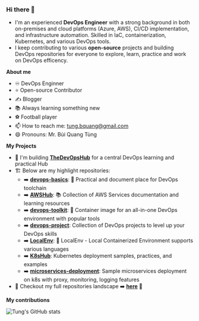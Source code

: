 ### Hi there 👋
- I'm an experienced **DevOps Engineer** with a strong background in both on-premises and cloud platforms (Azure, AWS), CI/CD implementation, and infrastructure automation. Skilled in IaC, containerization, Kubernetes, and various DevOps tools.
- I keep contributing to various **open-source** projects and building DevOps repositories for everyone to explore, learn, practice and work on DevOps efficency.

**About me**
- ♾️ DevOps Enginner
- ⭐ Open-source Contributor
- ✍️ Blogger
- 📚 Always learning something new
- ⚽ Football player
- 📫 How to reach me: tung.bquang@gmail.com
- 😄 Pronouns: Mr. Bùi Quang Tùng

**My Projects**
-  🚀 I'm building [**TheDevOpsHub**](https://github.com/TheDevOpsHub) for a central DevOps learning and practical Hub
- 🏗️ Below are my highlight repositories:
   - ➡️ [**devops-basics**](https://github.com/tungbq/devops-basics): 🚀 Practical and document place for DevOps toolchain
   - ➡️ [**AWSHub**](https://github.com/tungbq/AWSHub): 📚 Collection of AWS Services documentation and learning resources
   - ➡️ [**devops-toolkit**](https://github.com/tungbq/devops-toolkit): 🐳 Container image for an all-in-one DevOps environment with popular tools
   - ➡️ [**devops-project**](https://github.com/tungbq/devops-project): Collection of DevOps projects to level up your DevOps skills
   - ➡️ [**LocalEnv**](https://github.com/tungbq/LocalEnv): 🐳 LocalEnv - Local Containerized Environment supports various languages
   - ➡️ [**K8sHub**](https://github.com/tungbq/K8sHub): Kubernetes deployment samples, practices, and examples
   - ➡️ [**microservices-deployment**](https://github.com/TheDevOpsHub/microservices-deployment): Sample microservices deployment on k8s with proxy, monitoring, logging features
- 👀 Checkout my full repositories landscape ➡️ [**here**](https://github.com/tungbq/repos/blob/main/README.md) 🚀

**My contributions**

![Tung's GitHub stats](https://github-readme-stats.vercel.app/api?username=tungbq&count_private=true&theme=tokyonight&show_icons=true)
<!--![GitHub Streak](https://streak-stats.demolab.com?user=tungbq&theme=dark)
